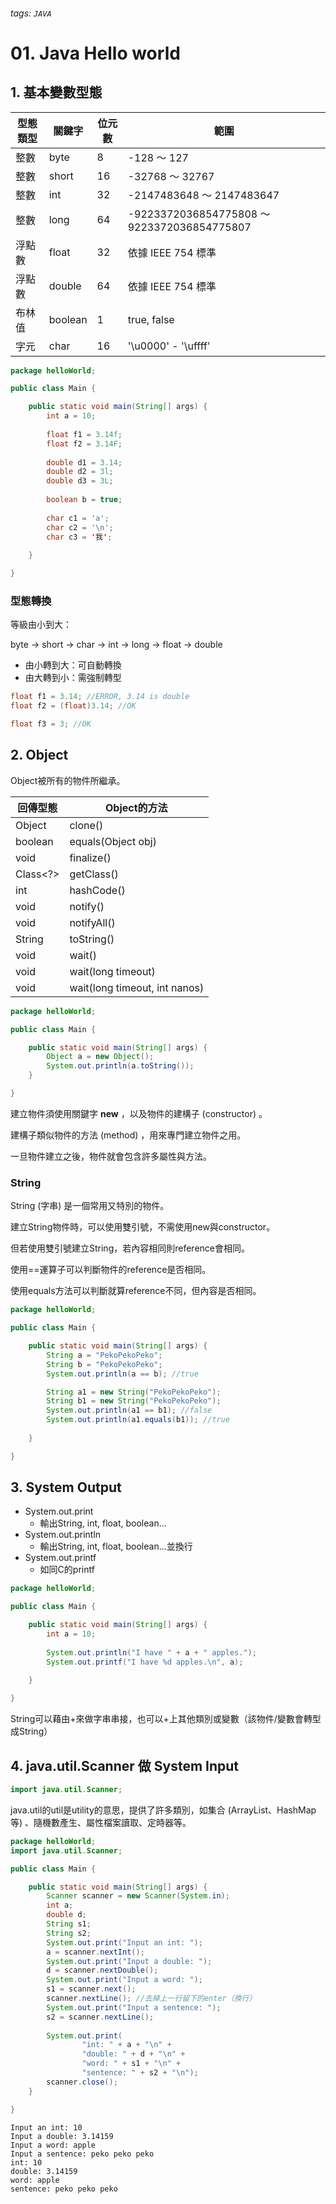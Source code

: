###### tags: `JAVA`
# 01. Java Hello world

## 1. 基本變數型態

型態類型|	關鍵字|	位元數|	範圍
-|-|-|-
整數|	byte|	8|	-128 ～ 127
整數|	short|	16|	-32768 ～ 32767
整數|	int|	32|	-2147483648 ～ 2147483647
整數|	long|	64|	-9223372036854775808 ～ 9223372036854775807
浮點數|	float|	32|	依據 IEEE 754 標準
浮點數|	double|	64|	依據 IEEE 754 標準
布林值|	boolean|	1|	true, false
字元|	char|	16|	'\u0000' - '\uffff'

```java
package helloWorld;

public class Main {

	public static void main(String[] args) {
		int a = 10;
		
		float f1 = 3.14f;
		float f2 = 3.14F;
		
		double d1 = 3.14;
		double d2 = 3l;
		double d3 = 3L;
		
		boolean b = true;
		
		char c1 = 'a';
		char c2 = '\n';
		char c3 = '我';
		
	}

}
```
### 型態轉換

等級由小到大：

byte -> short -> char -> int -> long -> float -> double

* 由小轉到大：可自動轉換
* 由大轉到小：需強制轉型

```java
float f1 = 3.14; //ERROR, 3.14 is double
float f2 = (float)3.14; //OK

float f3 = 3; //OK
```

## 2. Object

Object被所有的物件所繼承。

回傳型態|	Object的方法
-|-
Object|	clone()
boolean|	equals(Object obj)
void|	finalize()
Class\<?>|	getClass()
int|	hashCode()
void|	notify()
void|	notifyAll()
String|	toString()
void|	wait()
void|	wait(long timeout)
void|	wait(long timeout, int nanos)

```java
package helloWorld;

public class Main {

	public static void main(String[] args) {
		Object a = new Object();
		System.out.println(a.toString());
	}

}
```
建立物件須使用關鍵字 **new** ，以及物件的建構子 (constructor) 。

建構子類似物件的方法 (method) ，用來專門建立物件之用。

一旦物件建立之後，物件就會包含許多屬性與方法。

### String

String (字串) 是一個常用又特別的物件。

建立String物件時，可以使用雙引號，不需使用new與constructor。

但若使用雙引號建立String，若內容相同則reference會相同。

使用==運算子可以判斷物件的reference是否相同。

使用equals方法可以判斷就算reference不同，但內容是否相同。

```java
package helloWorld;

public class Main {

	public static void main(String[] args) {
		String a = "PekoPekoPeko";
		String b = "PekoPekoPeko";
		System.out.println(a == b); //true

		String a1 = new String("PekoPekoPeko");
		String b1 = new String("PekoPekoPeko");
		System.out.println(a1 == b1); //false
		System.out.println(a1.equals(b1)); //true
		
	}

}
```

## 3. System Output

* System.out.print
  * 輸出String, int, float, boolean...
* System.out.println
  * 輸出String, int, float, boolean...並換行
* System.out.printf
  * 如同C的printf

```java
package helloWorld;

public class Main {

	public static void main(String[] args) {
		int a = 10;
		
		System.out.println("I have " + a + " apples.");
		System.out.printf("I have %d apples.\n", a);
		
	}

}
```
String可以藉由+來做字串串接，也可以+上其他類別或變數（該物件/變數會轉型成String）

## 4. java.util.Scanner 做 System Input
```java
import java.util.Scanner;
```
java.util的util是utility的意思，提供了許多類別，如集合 (ArrayList、HashMap等) 、隨機數產生、屬性檔案讀取、定時器等。

```java
package helloWorld;
import java.util.Scanner;

public class Main {

	public static void main(String[] args) {
		Scanner scanner = new Scanner(System.in);
		int a;
		double d;
		String s1;
		String s2;
		System.out.print("Input an int: ");
		a = scanner.nextInt();
		System.out.print("Input a double: ");
		d = scanner.nextDouble();
		System.out.print("Input a word: ");
		s1 = scanner.next();
		scanner.nextLine(); //去掉上一行留下的enter（換行）
		System.out.print("Input a sentence: ");
		s2 = scanner.nextLine();
		
		System.out.print(
				"int: " + a + "\n" + 
				"double: " + d + "\n" + 
				"word: " + s1 + "\n" + 
				"sentence: " + s2 + "\n");
		scanner.close();
	}

}
```
```
Input an int: 10
Input a double: 3.14159
Input a word: apple
Input a sentence: peko peko peko
int: 10
double: 3.14159
word: apple
sentence: peko peko peko

```